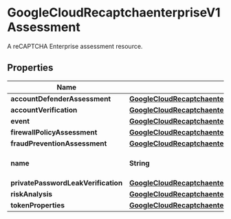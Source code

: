 

# GoogleCloudRecaptchaenterpriseV1Assessment

A reCAPTCHA Enterprise assessment resource.

## Properties

| Name | Type | Description | Notes |
|------------ | ------------- | ------------- | -------------|
|**accountDefenderAssessment** | [**GoogleCloudRecaptchaenterpriseV1AccountDefenderAssessment**](GoogleCloudRecaptchaenterpriseV1AccountDefenderAssessment.md) |  |  [optional] |
|**accountVerification** | [**GoogleCloudRecaptchaenterpriseV1AccountVerificationInfo**](GoogleCloudRecaptchaenterpriseV1AccountVerificationInfo.md) |  |  [optional] |
|**event** | [**GoogleCloudRecaptchaenterpriseV1Event**](GoogleCloudRecaptchaenterpriseV1Event.md) |  |  [optional] |
|**firewallPolicyAssessment** | [**GoogleCloudRecaptchaenterpriseV1FirewallPolicyAssessment**](GoogleCloudRecaptchaenterpriseV1FirewallPolicyAssessment.md) |  |  [optional] |
|**fraudPreventionAssessment** | [**GoogleCloudRecaptchaenterpriseV1FraudPreventionAssessment**](GoogleCloudRecaptchaenterpriseV1FraudPreventionAssessment.md) |  |  [optional] |
|**name** | **String** | Output only. The resource name for the Assessment in the format \&quot;projects/{project}/assessments/{assessment}\&quot;. |  [optional] [readonly] |
|**privatePasswordLeakVerification** | [**GoogleCloudRecaptchaenterpriseV1PrivatePasswordLeakVerification**](GoogleCloudRecaptchaenterpriseV1PrivatePasswordLeakVerification.md) |  |  [optional] |
|**riskAnalysis** | [**GoogleCloudRecaptchaenterpriseV1RiskAnalysis**](GoogleCloudRecaptchaenterpriseV1RiskAnalysis.md) |  |  [optional] |
|**tokenProperties** | [**GoogleCloudRecaptchaenterpriseV1TokenProperties**](GoogleCloudRecaptchaenterpriseV1TokenProperties.md) |  |  [optional] |



